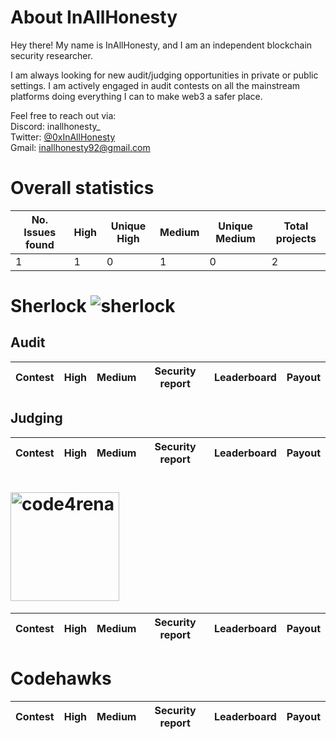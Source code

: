 # About InAllHonesty

Hey there! My name is InAllHonesty, and I am an independent blockchain security researcher.

I am always looking for new audit/judging opportunities in private or public settings. I am actively engaged in audit contests on all the mainstream platforms doing everything I can to make web3 a safer place.

Feel free to reach out via:  
Discord: inallhonesty_  
Twitter: [@0xInAllHonesty](https://twitter.com/0xInAllHonesty)  
Gmail: [inallhonesty92@gmail.com](mailto:inallhonesty92@gmail.com)

# Overall statistics

| No. Issues found	| High	| Unique High	| Medium	| Unique Medium | Total projects |
|---|---|---|---|---|---|
|1|1|0|1|0|2|

# Sherlock ![sherlock](https://github.com/inallhonesty/inallhonesty/assets/95440897/bb1b2a76-3e45-4738-8135-6b4985b46c85)

## Audit

| Contest |	High |	Medium | Security report	| Leaderboard	| Payout |
|---|---|---|---|---|---|

## Judging
| Contest |	High |	Medium | Security report	| Leaderboard	| Payout |
|---|---|---|---|---|---|

# <img width="174" alt="code4rena" src="https://github.com/inallhonesty/inallhonesty/assets/95440897/d90c4afc-5777-4efe-9971-035ff978c6cb">

| Contest |	High |	Medium | Security report	| Leaderboard	| Payout |
|---|---|---|---|---|---|

# Codehawks

| Contest |	High |	Medium | Security report	| Leaderboard	| Payout |
|---|---|---|---|---|---|
